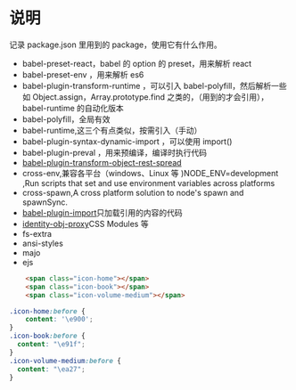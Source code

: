 # 说明

记录 package.json 里用到的 package，使用它有什么作用。

* babel-preset-react，babel 的 option 的 preset，用来解析 react
* babel-preset-env ，用来解析 es6
* babel-plugin-transform-runtime ，可以引入 babel-polyfill，然后解析一些如 Object.assign，Array.prototype.find 之类的，（用到的才会引用），babel-runtime 的自动化版本
* babel-polyfill，全局有效
* babel-runtime,这三个有点类似，按需引入（手动）
* babel-plugin-syntax-dynamic-import ，可以使用 import()
* babel-plugin-preval ，用来预编译，编译时执行代码
* [babel-plugin-transform-object-rest-spread](https://www.npmjs.com/package/babel-plugin-transform-object-rest-spread)
* cross-env,兼容各平台（windows、Linux 等 )NODE_ENV=development ,Run scripts that set and use environment variables across platforms
* cross-spawn,A cross platform solution to node's spawn and spawnSync.
* [babel-plugin-import](https://github.com/ant-design/babel-plugin-import)只加载引用的内容的代码
* [identity-obj-proxy](https://github.com/keyanzhang/identity-obj-proxy)CSS Modules 等
* fs-extra
* ansi-styles
* majo
* ejs

```html
    <span class="icon-home"></span>
    <span class="icon-book"></span>
    <span class="icon-volume-medium"></span>
```

```css
.icon-home:before {
    content: '\e900';
}
.icon-book:before {
  content: "\e91f";
}
.icon-volume-medium:before {
  content: "\ea27";
}
```
